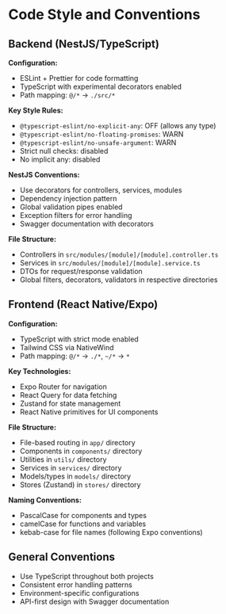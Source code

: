 # Code Style and Conventions

## Backend (NestJS/TypeScript)
**Configuration:**
- ESLint + Prettier for code formatting
- TypeScript with experimental decorators enabled
- Path mapping: `@/*` -> `./src/*`

**Key Style Rules:**
- `@typescript-eslint/no-explicit-any`: OFF (allows any type)
- `@typescript-eslint/no-floating-promises`: WARN
- `@typescript-eslint/no-unsafe-argument`: WARN
- Strict null checks: disabled
- No implicit any: disabled

**NestJS Conventions:**
- Use decorators for controllers, services, modules
- Dependency injection pattern
- Global validation pipes enabled
- Exception filters for error handling
- Swagger documentation with decorators

**File Structure:**
- Controllers in `src/modules/[module]/[module].controller.ts`
- Services in `src/modules/[module]/[module].service.ts`
- DTOs for request/response validation
- Global filters, decorators, validators in respective directories

## Frontend (React Native/Expo)
**Configuration:**
- TypeScript with strict mode enabled
- Tailwind CSS via NativeWind
- Path mapping: `@/*` -> `./*`, `~/*` -> `*`

**Key Technologies:**
- Expo Router for navigation
- React Query for data fetching
- Zustand for state management
- React Native primitives for UI components

**File Structure:**
- File-based routing in `app/` directory
- Components in `components/` directory
- Utilities in `utils/` directory
- Services in `services/` directory
- Models/types in `models/` directory
- Stores (Zustand) in `stores/` directory

**Naming Conventions:**
- PascalCase for components and types
- camelCase for functions and variables
- kebab-case for file names (following Expo conventions)

## General Conventions
- Use TypeScript throughout both projects
- Consistent error handling patterns
- Environment-specific configurations
- API-first design with Swagger documentation